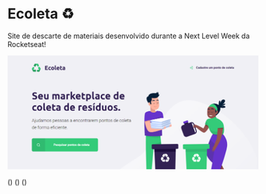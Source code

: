 # Ecoleta ♻️
 Site de descarte de materiais desenvolvido durante a Next Level Week da Rocketseat!
 <p align="center">
<img src="https://github.com/MatheusFranciscone/site-ecoleta/blob/master/images/print1.png">
</p>
 
 ()
 ()
 ()

